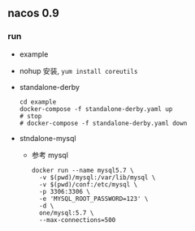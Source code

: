 nacos 0.9
---

### run

- example
- nohup 安装, `yum install coreutils`
- standalone-derby
  ```
  cd example
  docker-compose -f standalone-derby.yaml up
  # stop
  # docker-compose -f standalone-derby.yaml down
  ```

- stndalone-mysql

  - 参考 mysql

    ```shell
    docker run --name mysql5.7 \
      -v $(pwd)/mysql:/var/lib/mysql \
      -v $(pwd)/conf:/etc/mysql \
      -p 3306:3306 \
      -e 'MYSQL_ROOT_PASSWORD=123' \
      -d \
      one/mysql:5.7 \
      --max-connections=500
    ```
